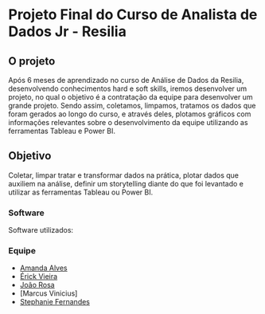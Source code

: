 # Projeto Final do Curso de Analista de Dados Jr - Resilia

## **O projeto**
  Após 6 meses de aprendizado no curso de Análise de Dados da Resilia, desenvolvendo conhecimentos hard e soft skills, iremos desenvolver um projeto, no qual o objetivo é a contratação da equipe para desenvolver um grande projeto. Sendo assim, coletamos, limpamos, tratamos os dados que foram gerados ao longo do curso, e através deles, plotamos gráficos com informações relevantes sobre o desenvolvimento da equipe utilizando as ferramentas Tableau e Power BI.

## **Objetivo**
  Coletar, limpar tratar e transformar dados na prática, plotar dados que auxiliem na análise, definir um storytelling
diante do que foi levantado e utilizar as ferramentas Tableau ou Power BI.

### **Software**
Software utilizados:


### **Equipe**
- [Amanda Alves](https://github.com/AmandaAlR)
- [Érick Vieira](https://github.com/XxMeckxX)
- [João Rosa](https://github.com/joaorosa2)
- [Marcus Vinicius]
- [Stephanie Fernandes](https://github.com/stefernandes23)



